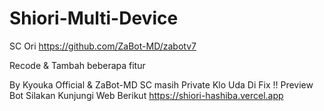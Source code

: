 # Shiori-Multi-Device
SC Ori
https://github.com/ZaBot-MD/zabotv7

Recode & Tambah beberapa fitur

By Kyouka Official &amp; ZaBot-MD SC masih Private Klo Uda Di Fix  !! Preview Bot Silakan Kunjungi Web Berikut
https://shiori-hashiba.vercel.app
